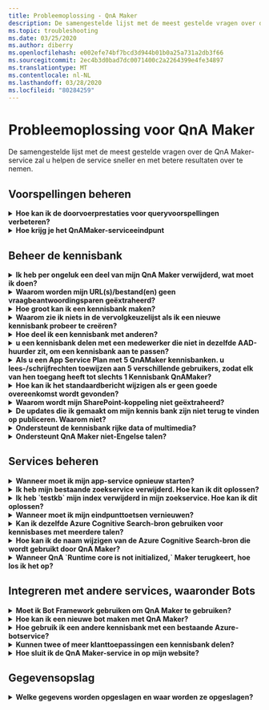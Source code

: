 ```yaml
---
title: Probleemoplossing - QnA Maker
description: De samengestelde lijst met de meest gestelde vragen over de QnA Maker-service zal u helpen de service sneller en met betere resultaten over te nemen.
ms.topic: troubleshooting
ms.date: 03/25/2020
ms.author: diberry
ms.openlocfilehash: e002efe74bf7bcd3d944b01b0a25a731a2db3f66
ms.sourcegitcommit: 2ec4b3d0bad7dc0071400c2a2264399e4fe34897
ms.translationtype: MT
ms.contentlocale: nl-NL
ms.lasthandoff: 03/28/2020
ms.locfileid: "80284259"
---
```

# <a name="troubleshooting-for-qna-maker"></a>Probleemoplossing voor QnA Maker

De samengestelde lijst met de meest gestelde vragen over de QnA Maker-service zal u helpen de service sneller en met betere resultaten over te nemen.

<a name="how-to-get-the-qnamaker-service-hostname"></a>

## <a name="manage-predictions"></a>Voorspellingen beheren

<details>
<summary><b>Hoe kan ik de doorvoerprestaties voor queryvoorspellingen verbeteren?</b></summary>

**Antwoord:** Problemen met de doorvoerprestatie geven aan dat u moet opschalen voor zowel uw App-service als uw cognitieve zoekopdracht. Overweeg een replica toe te voegen aan uw cognitief zoeken om de prestaties te verbeteren.

Meer informatie over [prijsniveaus](Concepts/azure-resources.md).
</details>

<details>
<summary><b>Hoe krijg je het QnAMaker-serviceeindpunt</b></summary>

**Antwoord:** QnAMaker service eindpunt is handig voor het opsporen van doeleinden wanneer u contact opnemen met QnAMaker Support of UserVoice. Het eindpunt is een URL https://your-resource-name.azurewebsites.netin dit formulier: .

1. Ga naar uw QnAMaker-service (resourcegroep) in de [Azure-portal](https://portal.azure.com)

    ![QnAMaker Azure-brongroep in Azure-portal](./media/qnamaker-how-to-troubleshoot/qnamaker-azure-resourcegroup.png)

1. Selecteer de App-service die is gekoppeld aan de QnA Maker-bron. Meestal zijn de namen hetzelfde.

     ![QnAMaker-appservice selecteren](./media/qnamaker-how-to-troubleshoot/qnamaker-azure-appservice.png)

1. De URL van het eindpunt is beschikbaar in de sectie Overzicht

    ![QnAMaker-eindpunt](./media/qnamaker-how-to-troubleshoot/qnamaker-azure-gethostname.png)

</details>

## <a name="manage-the-knowledge-base"></a>Beheer de kennisbank

<details>
<summary><b>Ik heb per ongeluk een deel van mijn QnA Maker verwijderd, wat moet ik doen?</b></summary>

**Antwoord:** Verwijder geen van de Azure-services die zijn gemaakt samen met de QnA Maker-bron, zoals Zoeken of Web App. Deze zijn nodig voor QnA Maker om te werken, als u er een verwijdert, zal QnA Maker niet meer correct werken.

Alle verwijderingen zijn permanent, inclusief vraag- en antwoordparen, bestanden, URL's, aangepaste vragen en antwoorden, kennisbases of Azure-bronnen. Zorg ervoor dat u uw kennisbestand **exporteert** vanaf de pagina Instellingen voordat u een deel van uw kennisbank verwijderd.

</details>

<details>
<summary><b>Waarom worden mijn URL(s)/bestand(en) geen vraagbeantwoordingsparen geëxtraheerd?</b></summary>

**Antwoord:** Het is mogelijk dat QnA Maker sommige vraag-en-antwoord (QnA)-inhoud niet automatisch kan extraheren uit geldige FAQ-URL's. In dergelijke gevallen u de QnA-inhoud in een .txt-bestand plakken en zien of het gereedschap het kan innemen. Afwisselend u op redactionele wijze inhoud toevoegen aan uw kennisbank via de [QnA Maker-portal.](https://qnamaker.ai)

</details>

<details>
<summary><b>Hoe groot kan ik een kennisbank maken?</b></summary>

**Antwoord:** De grootte van de kennisbank is afhankelijk van de SKU van Azure-zoekopdrachten die u kiest bij het maken van de QnA Maker-service. Lees [hier](./Tutorials/choosing-capacity-qnamaker-deployment.md) meer informatie.

</details>

<details>
<summary><b>Waarom zie ik niets in de vervolgkeuzelijst als ik een nieuwe kennisbank probeer te creëren?</b></summary>

**Antwoord:** U hebt nog geen QnA Maker-services in Azure gemaakt. Lees [hier](./How-To/set-up-qnamaker-service-azure.md) hoe je dat doet.

</details>

<details>
<summary><b>Hoe deel ik een kennisbank met anderen?</b></summary>

**Antwoord**: Het delen van werken op het niveau van een QnA Maker-service, dat wil zeggen dat alle kennisbanken in de service worden gedeeld. Lees [hier](./How-To/collaborate-knowledge-base.md) hoe je samenwerken aan een kennisbank.

</details>

<details>
<summary><b>u een kennisbank delen met een medewerker die niet in dezelfde AAD-huurder zit, om een kennisbank aan te passen?</b></summary>

**Antwoord:** Delen is gebaseerd op Azure-role-based access control (RBAC). Als u _een_ resource in Azure delen met een andere gebruiker, u ook QnA Maker delen.

</details>

<details>
<summary><b>Als u een App Service Plan met 5 QnAMaker kennisbanken. u lees-/schrijfrechten toewijzen aan 5 verschillende gebruikers, zodat elk van hen toegang heeft tot slechts 1 Kennisbank QnAMaker?</b></summary>

**Antwoord**: U een volledige QnAMaker-service delen, niet individuele kennisbanken.

</details>

<details>
<summary><b>Hoe kan ik het standaardbericht wijzigen als er geen goede overeenkomst wordt gevonden?</b></summary>

**Antwoord:** Het standaardbericht maakt deel uit van de instellingen in uw App-service.
- Ga naar uw App-servicebron in de Azure-portal

![qnamaker appservice](./media/qnamaker-faq/qnamaker-resource-list-appservice.png)
- Klik op de optie **Instellingen**

![qnamaker appservice-instellingen](./media/qnamaker-faq/qnamaker-appservice-settings.png)
- De waarde van de **instelling Standaardantwoord** wijzigen
- Uw App-service opnieuw starten

![qnamaker appservice opnieuw opgestart](./media/qnamaker-faq/qnamaker-appservice-restart.png)


</details>

<details>
<summary><b>Waarom wordt mijn SharePoint-koppeling niet geëxtraheerd?</b></summary>

**Antwoord:** Zie [Gegevensbronlocaties](./Concepts/knowledge-base.md#data-source-locations) voor meer informatie.

</details>

<details>
<summary><b>De updates die ik gemaakt om mijn kennis bank zijn niet terug te vinden op publiceren. Waarom niet?</b></summary>

**Antwoord:** Elke bewerkingsbewerking, of het nu in een tabelupdate, test of instelling is, moet worden opgeslagen voordat deze kan worden gepubliceerd. Klik na elke bewerking **op Opslaan en trainen.**

</details>

<details>
<summary><b>Ondersteunt de kennisbank rijke data of multimedia?</b></summary>

**Antwoord**:

#### <a name="multimedia-auto-extraction-for-files-and-urls"></a>Multimedia-automatische extractie voor bestanden en URL's

* URLS - beperkte HTML-tot-Markdown conversiemogelijkheid.
* Bestanden - niet ondersteund

#### <a name="answer-text-in-markdown"></a>Tekst beantwoorden in afwaardering
Zodra QnA-sets zich in de kennisbasis bevinden, u de markeringstekst van een antwoord bewerken om koppelingen naar media op te nemen die beschikbaar zijn via openbare URL's.


</details>

<details>
<summary><b>Ondersteunt QnA Maker niet-Engelse talen?</b></summary>

**Antwoord**: Zie meer details over [ondersteunde talen](./Overview/languages-supported.md).

Als u inhoud uit meerdere talen hebt, moet u voor elke taal een aparte service maken.

</details>

## <a name="manage-service"></a>Services beheren

<details>
<summary><b>Wanneer moet ik mijn app-service opnieuw starten?</b></summary>

**Antwoord:** Vernieuw uw app-service wanneer het waarschuwingspictogram naast de versiewaarde voor de kennisbank in de tabel **Eindpunttoetsen** op de pagina **Gebruikersinstellingen** [staat.](https://www.qnamaker.ai/UserSettings)

</details>

<details>
<summary><b>Ik heb mijn bestaande zoekservice verwijderd. Hoe kan ik dit oplossen?</b></summary>

**Antwoord:** Als u een Azure Cognitive Search-index verwijdert, is de bewerking definitief en kan de index niet worden hersteld.

</details>

<details>
<summary><b>Ik heb `testkb` mijn index verwijderd in mijn zoekservice. Hoe kan ik dit oplossen?</b></summary>

**Antwoord:** Uw oude gegevens kunnen niet worden hersteld. Maak een nieuwe QnA Maker-bron en maak opnieuw uw kennisbank.

</details>

<details>
<summary><b>Wanneer moet ik mijn eindpunttoetsen vernieuwen?</b></summary>

**Antwoord:** Vernieuw uw eindpunttoetsen als u vermoedt dat ze zijn gecompromitteerd.

</details>

<details>
<summary><b>Kan ik dezelfde Azure Cognitive Search-bron gebruiken voor kennisbases met meerdere talen?</b></summary>

**Antwoord:** Om meerdere talen en meerdere kennisbanken te gebruiken, moet de gebruiker voor elke taal een QnA Maker-bron maken. Hierdoor wordt per taal een afzonderlijke Azure-zoekservice gemaakt. Het mengen van verschillende taalkennisbases in één Azure-zoekservice leidt tot een verminderde relevantie van resultaten.

</details>

<details>
<summary><b>Hoe kan ik de naam wijzigen van de Azure Cognitive Search-bron die wordt gebruikt door QnA Maker?</b></summary>

**Antwoord:** De naam van de Azure Cognitive Search-bron is de bronnaam QnA Maker met een aantal willekeurige letters die aan het einde zijn toegevoegd. Dit maakt het moeilijk om onderscheid te maken tussen meerdere zoekbronnen voor QnA Maker. Maak een aparte zoekservice (noem deze zoals u dat wilt) en verbind deze met uw QnA-service. De stappen zijn vergelijkbaar met de stappen die u moet uitvoeren om [een Azure-zoekopdracht](How-To/set-up-qnamaker-service-azure.md#upgrade-the-azure-cognitive-search-service)te upgraden.

</details>

<details>
<summary><b>Wanneer QnA `Runtime core is not initialized,` Maker terugkeert, hoe los ik het op?</b></summary>

**Antwoord:** De schijfruimte voor uw app-service is mogelijk vol. Stappen om uw schijfruimte op te lossen:

1. Selecteer in de [Azure-portal](https://portal.azure.com)de app-service van Uw QnA Maker en stop de service.
1. Terwijl u nog steeds op de App-service zit, selecteert u **Ontwikkelhulpprogramma's,** vervolgens **Geavanceerde hulpprogramma's**en **vervolgens Gaan**. Hiermee wordt een nieuw browservenster geopend.
1. Selecteer **Foutopsporingsconsole**en vervolgens **CMD** om een opdrachtregelgereedschap te openen.
1. Navigeer naar de _site/wwwroot/Data/QnAMaker/directory._
1. Verwijder alle mappen waarvan de `rd`naam begint met .

    Verwijder het volgende **niet:**

    * KbIdToRankerMappings.txt-bestand
    * Bestand EndpointSettings.json
    * Map Eindpuntsleutels

1. Start de app-service.
1. Krijg toegang tot je kennisbank om te controleren of het nu werkt.

</details>

## <a name="integrate-with-other-services-including-bots"></a>Integreren met andere services, waaronder Bots

<details>
<summary><b>Moet ik Bot Framework gebruiken om QnA Maker te gebruiken?</b></summary>

**Antwoord**: Nee, u hoeft het [Bot Framework](https://github.com/Microsoft/botbuilder-dotnet) niet te gebruiken met QnA Maker. QnA Maker wordt echter aangeboden als een van de verschillende sjablonen in [Azure Bot Service.](https://docs.microsoft.com/azure/bot-service/?view=azure-bot-service-4.0) Bot Service maakt snelle intelligente botontwikkeling mogelijk via Microsoft Bot Framework en wordt uitgevoerd in een serverloze omgeving.

</details>

<details>
<summary><b>Hoe kan ik een nieuwe bot maken met QnA Maker?</b></summary>

**Antwoord:** Volg de instructies in [deze](./Quickstarts/create-publish-knowledge-base.md) documentatie om uw Bot te maken met Azure Bot Service.

</details>

<details>
<summary><b>Hoe gebruik ik een andere kennisbank met een bestaande Azure-botservice?</b></summary>

**Antwoord**: Je moet de volgende informatie over je kennisbank hebben:

* Kennisbank-ID.
* De gepubliceerde subdomeinnaamnaam van Knowledge Base, `host`die na publicatie op de pagina **Instellingen** wordt gevonden.
* De gepubliceerde eindpuntsleutel van Knowledge Base - gevonden op de pagina **Instellingen** nadat u hebt gepubliceerd.

Ga met deze informatie naar de app-service van uw bot in de Azure-portal. Wijzig deze waarden onder **Instellingen ->->->-toepassingsinstellingen.**

De eindpuntsleutel van de kennisbank `QnAAuthkey` is gelabeld in de ABS-service.

</details>

<details>
<summary><b>Kunnen twee of meer klanttoepassingen een kennisbank delen?</b></summary>

**Antwoord**: Ja, de kennisbank kan worden opgevraagd bij een willekeurig aantal klanten. Als het antwoord van de kennisbank traag of een time-out lijkt te zijn, u overwegen de servicelaag voor de app-service die is gekoppeld aan de kennisbank te upgraden.

</details>

<details>
<summary><b>Hoe sluit ik de QnA Maker-service in op mijn website?</b></summary>

**Antwoord:** Volg deze stappen om de QnA Maker-service in te sluiten als een webchatbesturingselement op uw website:

1. Maak uw FAQ-bot door de instructies [hier te volgen.](./Quickstarts/create-publish-knowledge-base.md)
2. De webchat inschakelen door de [stappen hier te volgen](https://docs.microsoft.com/azure/bot-service/bot-service-channel-connect-webchat)

</details>

## <a name="data-storage"></a>Gegevensopslag

<details>
<summary><b>Welke gegevens worden opgeslagen en waar worden ze opgeslagen?</b></summary>

**Antwoord**:

Wanneer u uw QnA Maker-service maakt, hebt u een Azure-regio geselecteerd. Uw kennisbanken en logbestanden worden opgeslagen in deze regio.

</details>
